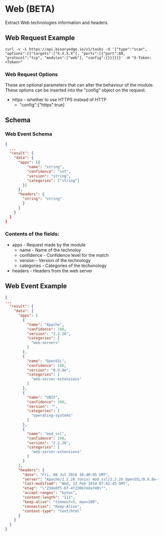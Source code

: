 # Web (BETA)

Extract Web technologies information and headers.

## Web Request Example

```
curl -v -L https://api.binaryedge.io/v1/tasks -d '{"type":"scan", "options":[{"targets":["X.X.X.X"], "ports":[{"port":80, "protocol":"tcp", "modules":["web"], "config":{}}]}]}' -H "X-Token:<Token>"
```

### Web Request Options

These are optional parameters that can alter the behaviour of the module. These options can be inserted into the "config" object on the request.

  * https - whether to use HTTPS instead of HTTP
    * "config":{"https":true}

## Schema

### Web Event Schema

```json
{
  ...
  "result": {
    "data": {
      "apps": [{
          "name": "string",
          "confidence": "int",
          "version": "string",
          "categories": ["string"]
        }]
      },
      "headers": {
      	"string": "string"
        }
      }
    }
  }
}
```

### Contents of the fields:

  * apps - Request made by the module
  	* name - Name of the technoloy
  	* confidence - Confidence level for the match
    * version - Version of the technology
    * categories - Categories of the techonology
  * headers - Headers from the web server

## Web Event Example

```json
{
...
  "result": {
    "data": {
      "apps": [
        {
          "name": "Apache",
          "confidence": 100,
          "version": "2.2.26",
          "categories": [
            "web-servers"
          ]
        },
        {
          "name": "OpenSSL",
          "confidence": 100,
          "version": "0.9.8e",
          "categories": [
            "web-server-extensions"
          ]
        },
        {
          "name": "UNIX",
          "confidence": 100,
          "version": "",
          "categories": [
            "operating-systems"
          ]
        },
        {
          "name": "mod_ssl",
          "confidence": 100,
          "version": "2.2.26",
          "categories": [
            "web-server-extensions"
          ]
        }
      ],
      "headers": {
        "date": "Fri, 08 Jul 2016 16:40:05 GMT",
        "server": "Apache/2.2.26 (Unix) mod_ssl/2.2.26 OpenSSL/0.9.8e-fips-rhel5 mod_bwlimited/1.4",
        "last-modified": "Wed, 12 Feb 2014 07:42:45 GMT",
        "etag": "\"25de0f5-6f-4f230b7eda740\"",
        "accept-ranges": "bytes",
        "content-length": "111",
        "keep-alive": "timeout=5, max=100",
        "connection": "Keep-Alive",
        "content-type": "text/html"
      }
    }
  }
}
```
